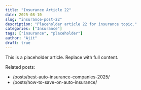 ```yaml
---
title: "Insurance Article 22"
date: 2025-08-10
slug: "insurance-post-22"
description: "Placeholder article 22 for insurance topic."
categories: ["Insurance"]
tags: ["insurance", "placeholder"]
author: "Ajit"
draft: true
---
```


This is a placeholder article. Replace with full content.

Related posts:

- /posts/best-auto-insurance-companies-2025/
- /posts/how-to-save-on-auto-insurance/

